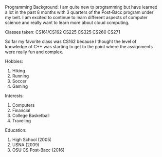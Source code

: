 Programming Background:
I am quite new to programming but have learned a lot in the past 8 months with 3 quarters of the Post-Bacc 
program under my belt. I am excited to continue to learn different aspects of computer science and really want
to learn more about cloud computing. 

Classes taken:
CS161/CS162
CS225
CS325
CS260
CS271

So far my favorite class was CS162 because I thought the level of knowledge of C++ was starting to get to the point
where the assignments were really fun and complex. 


Hobbies:
1) Hiking
2) Running
3) Soccer
4) Gaming

Interests:
1) Computers
2) Financial
3) College Basketball
4) Traveling 

Education:
1) High School (2005)
2) USNA (2009)
3) OSU CS Post-Bacc (2016)

